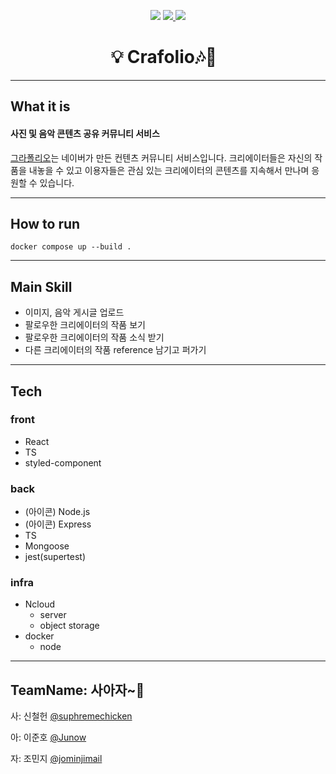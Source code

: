 
<p align="center">
        <img src="https://img.shields.io/badge/github-GIVEME--STAR-red" >
        <a href="https://github.com/connect-foundation/2019-18/issues?q=is%3Aissue+is%3Aopen+sort%3Aupdated-desc">
        <img src="https://img.shields.io/github/issues/connect-foundation/2019-18"/>
        </a>
        <a href="https://github.com/connect-foundation/2019-18/wiki">
        <img src="https://img.shields.io/badge/documentation-yes-brightgreen"/>
        </a>
</p>

<h1 align="center">💡 Crafolio🎶🎨 &nbsp</h1>



------

## What it is

#### 사진 및 음악 콘텐츠 공유 커뮤니티 서비스

[그라폴리오](https://grafolio.naver.com/works/list.grfl)는  네이버가 만든 컨텐츠 커뮤니티 서비스입니다.
크리에이터들은 자신의 작품을 내놓을 수 있고 이용자들은 관심 있는 크리에이터의 콘텐츠를 지속해서 만나며 응원할 수 있습니다.

------

## How to run

```shell
docker compose up --build .
```

------

## Main Skill

- 이미지, 음악 게시글 업로드
- 팔로우한 크리에이터의 작품 보기
- 팔로우한 크리에이터의 작품 소식 받기
- 다른 크리에이터의 작품 reference 남기고 퍼가기

------

## Tech

### front

- React
- TS
- styled-component

### back

- (아이콘) Node.js
- (아이콘) Express 
- TS
- Mongoose
- jest(supertest)

### infra

- Ncloud
  - server
  - object storage
- docker
  - node

------

## TeamName: 사아자~🦁 

사: 신철헌 [@suphremechicken](https://github.com/suphremechicken)

아: 이준호 [@Junow](https://github.com/Junow)

자: 조민지 [@jominjimail](https://github.com/jominjimail)
